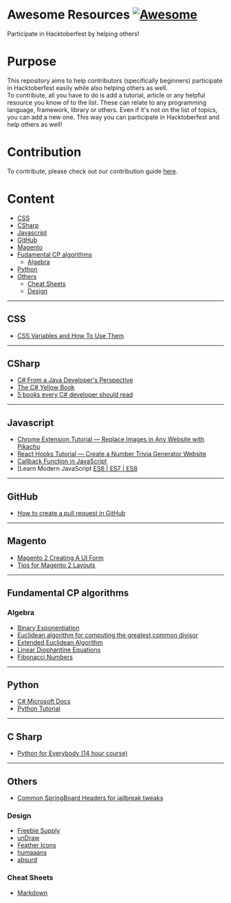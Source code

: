 # Awesome Resources [![Awesome](https://cdn.rawgit.com/sindresorhus/awesome/d7305f38d29fed78fa85652e3a63e154dd8e8829/media/badge.svg)](https://github.com/shahednasser/awesome-resources)

Participate in Hacktoberfest by helping others!

# Purpose

This repository aims to help contributors (specifically beginners) participate in Hacktoberfest easily while also helping others as well.  
To contribute, all you have to do is add a tutorial, article or any helpful resource you know of to the list. These can relate to any programming language, framework, library or others. Even if it's not on the list of topics, you can add a new one. This way you can participate in Hacktoberfest and help others as well!  

# Contribution

To contribute, please check out our contribution guide [here](https://github.com/shahednasser/awesome-resources/blob/master/CONTRIBUTING.md).

# Content

- [CSS](#css)
- [CSharp](#csharp)
- [Javascript](#javascript)
- [GitHub](#github)
- [Magento](#magento)
- [Fudamental CP algorithms](#fundamental-cp-algorithms)
  - [Algebra](#algebra)
- [Python](#python)
- [Others](#others)
  - [Cheat Sheets](#cheat-sheets)
  - [Design](#design)
  
---

## CSS

- [CSS Variables and How To Use Them](https://medium.com/@shahedn/css-variables-and-how-to-use-them-bd9724cb6566)

---

## CSharp

- [C# From a Java Developer's Perspective](http://www.25hoursaday.com/CsharpVsJava.html)
- [The C# Yellow Book ](https://www.robmiles.com/c-yellow-book/)
- [5 books every C# developer should read](https://medium.com/@jakubgarfield/5-books-every-c-developer-should-read-83844a5e2e3c)

---

## Javascript

- [Chrome Extension Tutorial — Replace Images in Any Website with Pikachu](https://levelup.gitconnected.com/chrome-extension-tutorial-replace-images-in-any-website-with-pikachu-de2a6e3548bb)
- [React Hooks Tutorial — Create a Number Trivia Generator Website](https://medium.com/@shahedn/react-hooks-tutorial-create-a-number-trivia-generator-website-32b6b3b52c3e)
- [Callback Function in JavaScript](https://medium.com/@a.athuljoy/callback-function-in-javascript-99b5262f6750)
- [Learn Modern JavaScript [ ES6 | ES7 | ES8 ](https://codeloop.org/learn-modern-javascript-es6-es7-es8/)


---

## GitHub

- [How to create a pull request in GitHub](https://opensource.com/article/19/7/create-pull-request-github)

---

## Magento

- [Magento 2 Creating A UI Form](https://www.mageplaza.com/devdocs/creat-a-ui-form-in-magento-2.html)
- [Tips for Magento 2 Layouts](https://medium.com/@shahedn/tips-for-magento-2-layouts-d7e076812fa2)

---

## Fundamental CP algorithms

### Algebra

- [Binary Exponentiation](https://cp-algorithms.com/algebra/binary-exp.html)
- [Euclidean algorithm for computing the greatest common divisor](https://cp-algorithms.com/algebra/euclid-algorithm.html)
- [Extended Euclidean Algorithm](https://cp-algorithms.com/algebra/extended-euclid-algorithm.html)
- [Linear Diophantine Equations](https://cp-algorithms.com/algebra/linear-diophantine-equation.html)
- [Fibonacci Numbers](https://cp-algorithms.com/algebra/fibonacci-numbers.html)

---

## Python

- [C# Microsoft Docs](https://docs.microsoft.com/en-us/dotnet/csharp/tutorials/)
- [Python Tutorial](https://www.w3schools.com/python/)

---

## C Sharp

- [Python for Everybody (14 hour course)](https://www.youtube.com/watch?v=8DvywoWv6fI&feature=emb_title)

---

## Others
- [Common SpringBoard Headers for jailbreak tweaks](http://iphonedevwiki.net/index.php/Special:AllPages)

### Design

- [Freebie Supply](https://freebiesupply.com/)
- [unDraw](https://undraw.co/)
- [Feather Icons](https://feathericons.com/)
- [humaaans](https://humaaans.com/)
- [absurd](https://absurd.design/)

### Cheat Sheets

- [Markdown](https://www.markdownguide.org/cheat-sheet/)
